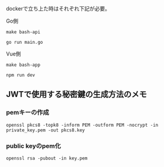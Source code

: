 dockerで立ち上た時はそれぞれ下記が必要。

Go側
```
make bash-api

go run main.go
```

Vue側
```
make bash-app

npm run dev
```

## JWTで使用する秘密鍵の生成方法のメモ
### pemキーの作成
```
openssl pkcs8 -topk8 -inform PEM -outform PEM -nocrypt -in private_key.pem -out pkcs8.key
```

### public keyのpem化
```
openssl rsa -pubout -in key.pem 
```